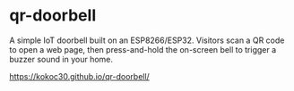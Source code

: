 # qr-doorbell
A simple IoT doorbell built on an ESP8266/ESP32. Visitors scan a QR code to open a web page, then press-and-hold the on-screen bell to trigger a buzzer sound in your home.

https://kokoc30.github.io/qr-doorbell/
